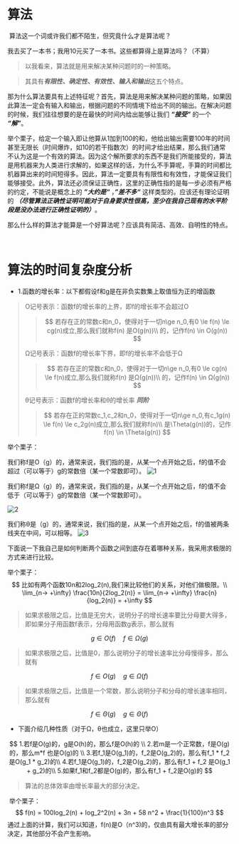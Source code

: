 # 算法

​	算法这一个词或许我们都不陌生，但究竟什么才是算法呢？

​	我去买了一本书；我用10元买了一本书。这些都算得上是算法吗？（不算）

> 以我看来，算法就是用来解决某种问题时的一种策略。

> 其具有***有限性、确定性、有效性、输入和输出***这五个特点。

​	那为什么算法要具有上述特征呢？首先，算法是用来解决某种问题的策略，如果因此算法一定会有输入和输出，根据问题的不同情境下给出不同的输出。在解决问题的时候，我们往往想要的是在最快的时间内给出能够让我们 ***“接受”*** 的一个 ***“解”***。

​	举个栗子，给定一个输入即让他算从1加到100的和，他给出输出需要100年的时间甚至无限长（时间爆炸，如10的若干指数次）的时间才给出结果，那么我们通常不认为这是一个有效的算法。因为这个解所要求的东西不是我们所能接受的，算法是用机器来为人类进行求解的，如果这样的话，为什么不手算呢，手算的时间都比机器算出来的时间短得多。因此，算法一定要具有有限性和有效性，才能保证我们能够接受。此外，算法还必须保证正确性，这里的正确性指的是每一步必须有严格的约定，不能说是概念上的 ***”大约是“*** ，***”差不多“*** 这样类型的。应该还有理论证明的 ***（尽管算法正确性证明可能对于自身要求性很高，至少在我自己现有的水平阶段是没办法进行正确性证明的）***。

​	那么什么样的算法才能算是一个好算法呢？应该具有简洁、高效、自明性的特点。

​	

# 算法的时间复杂度分析

* 1.函数的增长率：以下都假设f和g是在非负实数集上取值恒为正的增函数

> O记号表示：函数f的增长率的上界，即f的增长率不会超过O
>
> > $$
> > 若存在正的常数c和n_0，使得对于一切n\ge n_0,有0 \le f(n) \le cg(n)成立,那么我们就称f(n) 是O(g(n))\\
> > 的，记作f(n) \in O(g(n))
> > $$
> >
> > 
>
> Ω记号表示：函数f的增长率下界，即f的增长率不会低于Ω
>
> > $$
> > 若存在正的常数c和n_0，使得对于一切n\ge n_0,有0 \le cg(n) \le f(n)成立,那么我们就称f(n) 是Ω(g(n))\\
> > 的，记作f(n) \in Ω(g(n))
> > $$
> >
> > 
>
> θ记号表示：函数f的增长率和θ的增长率 ***同阶***
>
> > $$
> > 若存在正的常数c_1,c_2和n_0，使得对于一切n\ge n_0,有c_1g(n) \le f(n) \le c_2g(n)成立,那么我们就称f(n)\\ 是\Theta(g(n))的，记作f(n) \in \Theta(g(n))
> > $$
> >
> > 

举个栗子：

​	我们称f是O（g）的，通常来说，我们指的是，从某一个点开始之后，f的值不会超过（可以等于）g的常数倍（某一个常数即可）。
![1](https://github.com/Seriendipity/Learning-Note/blob/main/%E7%AE%97%E6%B3%95/1.%E5%87%86%E5%A4%87/Picture/1.png)


​	我们称f是Ω（g）的，通常来说，我们指的是，从某一个点开始之后，f的值不会低于（可以等于）g的常数倍（某一个常数即可）。

![2](https://github.com/Seriendipity/Learning-Note/blob/main/%E7%AE%97%E6%B3%95/1.%E5%87%86%E5%A4%87/Picture/2.png)

​	我们称θ是（g）的，通常来说，我们指的是，从某一个点开始之后，f的值被两条线夹在中间，可以相等。
![3](https://github.com/Seriendipity/Learning-Note/blob/main/%E7%AE%97%E6%B3%95/1.%E5%87%86%E5%A4%87/Picture/3.png)




下面说一下我自己是如何判断两个函数之间到底存在着哪种关系，我采用求极限的方式来进行比较。

举个栗子：
$$
比如有两个函数10n和2log_2(n),我们来比较他们的关系，对他们做极限。\\
\lim_{n-> +\infty} \frac{10n}{2log_2(n)} = \lim_{n-> +\infty} \frac{n}{log_2(n)} = +\infty
$$

> 如果求极限之后，比值是无穷大，说明分子的增长速率要比分母要大得多，即如果分子用函数f表示，分母用函数g表示，那么就有

$$
g \in O(f) \quad f \in Ω(g)
$$

> 如果求极限之后，比值是0，那么说明分子的增长速率比分母慢得多，那么就有

$$
f \in O(g) \quad g \in Ω(f)
$$

> 如果求极限之后，比值是一个常数，那么说明分子和分母的增长速率相同，那么就有

$$
f \in \Theta(g) \quad g \in \Theta(f)
$$

* 下面介绍几种性质（对于Ω，θ也成立，这里只举O）

$$
1.若f是O(g)的，g是O(h)的，那么f是O(h)的 \\
2.若m是一个正常数，f是O(g)的，那么m*f 也是O(g)的 \\
3.若f_1是O(g_1)的，f_2是O(g_2)的，那么有f_1 * f_2 是O(g_1 * g_2)的\\
4.若f_1是O(g_1)的，f_2是O(g_2)的，那么有f_1 + f_2 是O(g_1 + g_2)的\\
5.如果f_1和f_2都是O(g)的，那么有f_1 + f_2是O(g)的
$$


> 算法的总体效率由增长率最大的部分决定。

​	举个栗子：
$$
f(n) = 100log_2(n) + log_2^2(n) + 3n + 58 n^2 + \frac{1}{100}n^3
$$
通过上面的计算，我们可以知道，f(n)是O（n^3)的，仅由具有最大增长率的部分决定，其他部分不会产生影响。
